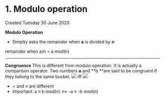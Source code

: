 # 1. Modulo operation
Created Tuesday 30 June 2020

**Modulo Operation**

- Simplty asks the remainder when **a** is divided by **n**

remainder when a/n = a mod(n)

---

**Congruence**
This is different from modulo operation. It is actually a comparison operator.
Two numbers **a** and **b **are said to be congruent if they belong to the same bucket.
![](/assets/1._Modulo_operation-image-1.png) iff ![](/assets/1._Modulo_operation-image-2.png)

- = and ≡ are different
- Important: a ≡ b mod(n) ↔ -a ≡ -b mod(n)
